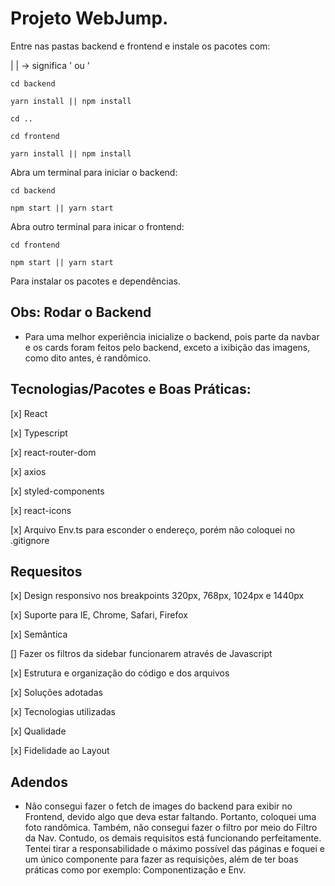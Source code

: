 # Projeto WebJump.

Entre nas pastas backend e frontend e instale os pacotes com:

| | -> significa ' ou '
```
cd backend

yarn install || npm install

cd ..

cd frontend 

yarn install || npm install
```

Abra um terminal para iniciar o backend:
```
cd backend

npm start || yarn start
```

Abra outro terminal para inicar o frontend:
```
cd frontend

npm start || yarn start
```

Para instalar os pacotes e dependências.


## Obs: Rodar o Backend 
 - Para uma melhor experiência inicialize o backend, pois parte da navbar e os cards foram feitos pelo backend, exceto a ixibição das imagens, como dito antes, é randômico.


 ## Tecnologias/Pacotes e Boas Práticas:

[x] React

[x] Typescript

[x] react-router-dom

[x] axios

[x] styled-components

[x] react-icons

[x] Arquivo Env.ts para esconder o endereço, porém não coloquei no .gitignore


## Requesitos

[x] Design responsivo nos breakpoints 320px, 768px, 1024px e 1440px

[x] Suporte para IE, Chrome, Safari, Firefox

[x] Semântica

[] Fazer os filtros da sidebar funcionarem através de Javascript

[x] Estrutura e organização do código e dos arquivos

[x] Soluções adotadas

[x] Tecnologias utilizadas

[x] Qualidade

[x] Fidelidade ao Layout

## Adendos

 - Não consegui fazer o fetch de images do backend para exibir no Frontend, devido algo que deva estar faltando. Portanto, coloquei uma foto randômica. Também, não consegui fazer o filtro por meio do Filtro da Nav. Contudo, os demais requisitos está funcionando perfeitamente. Tentei tirar a responsabilidade o máximo possível das páginas e foquei e um único componente para fazer as requisições, além de ter boas práticas como por exemplo: Componentização e Env.
